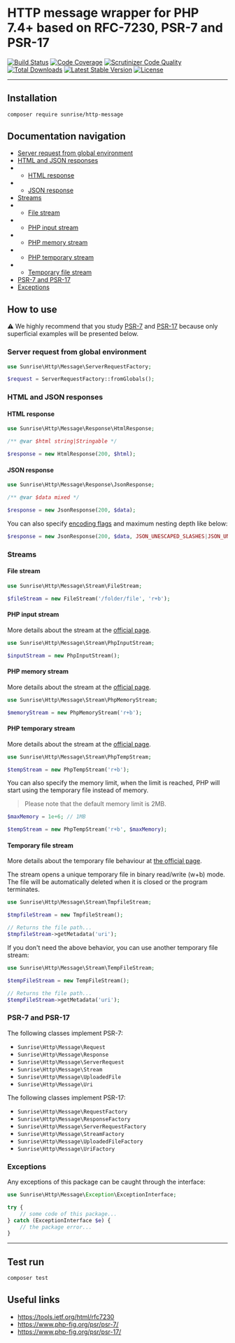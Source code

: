 # HTTP message wrapper for PHP 7.4+ based on RFC-7230, PSR-7 and PSR-17

[![Build Status](https://scrutinizer-ci.com/g/sunrise-php/http-message/badges/build.png?b=master)](https://scrutinizer-ci.com/g/sunrise-php/http-message/build-status/master)
[![Code Coverage](https://scrutinizer-ci.com/g/sunrise-php/http-message/badges/coverage.png?b=master)](https://scrutinizer-ci.com/g/sunrise-php/http-message/?branch=master)
[![Scrutinizer Code Quality](https://scrutinizer-ci.com/g/sunrise-php/http-message/badges/quality-score.png?b=master)](https://scrutinizer-ci.com/g/sunrise-php/http-message/?branch=master)
[![Total Downloads](https://poser.pugx.org/sunrise/http-message/downloads?format=flat)](https://packagist.org/packages/sunrise/http-message)
[![Latest Stable Version](https://poser.pugx.org/sunrise/http-message/v/stable?format=flat)](https://packagist.org/packages/sunrise/http-message)
[![License](https://poser.pugx.org/sunrise/http-message/license?format=flat)](https://packagist.org/packages/sunrise/http-message)

---

## Installation

```bash
composer require sunrise/http-message
```

## Documentation navigation

- [Server request from global environment](#server-request-from-global-environment)
- [HTML and JSON responses](#html-and-json-responses)
- - [HTML response](#html-response)
- - [JSON response](#json-response)
- [Streams](#streams)
- - [File stream](#file-stream)
- - [PHP input stream](#php-input-stream)
- - [PHP memory stream](#php-memory-stream)
- - [PHP temporary stream](#php-temporary-stream)
- - [Temporary file stream](#temporary-file-stream)
- [PSR-7 and PSR-17](#psr-7-and-psr-17)
- [Exceptions](#exceptions)

## How to use

⚠️ We highly recommend that you study [PSR-7](https://www.php-fig.org/psr/psr-7/) and [PSR-17](https://www.php-fig.org/psr/psr-17/) because only superficial examples will be presented below.

### Server request from global environment

```php
use Sunrise\Http\Message\ServerRequestFactory;

$request = ServerRequestFactory::fromGlobals();
```

### HTML and JSON responses

#### HTML response

```php
use Sunrise\Http\Message\Response\HtmlResponse;

/** @var $html string|Stringable */

$response = new HtmlResponse(200, $html);
```

#### JSON response

```php
use Sunrise\Http\Message\Response\JsonResponse;

/** @var $data mixed */

$response = new JsonResponse(200, $data);
```

You can also specify [encoding flags](https://www.php.net/manual/en/json.constants.php#constant.json-hex-tag) and maximum nesting depth like below:

```php
$response = new JsonResponse(200, $data, JSON_UNESCAPED_SLASHES|JSON_UNESCAPED_UNICODE, 512);
```

### Streams

#### File stream

```php
use Sunrise\Http\Message\Stream\FileStream;

$fileStream = new FileStream('/folder/file', 'r+b');
```

#### PHP input stream

More details about the stream at the [official page](https://www.php.net/manual/en/wrappers.php.php#wrappers.php.input).

```php
use Sunrise\Http\Message\Stream\PhpInputStream;

$inputStream = new PhpInputStream();
```

#### PHP memory stream

More details about the stream at the [official page](https://www.php.net/manual/en/wrappers.php.php#wrappers.php.memory).

```php
use Sunrise\Http\Message\Stream\PhpMemoryStream;

$memoryStream = new PhpMemoryStream('r+b');
```

#### PHP temporary stream

More details about the stream at the [official page](https://www.php.net/manual/en/wrappers.php.php#wrappers.php.memory).

```php
use Sunrise\Http\Message\Stream\PhpTempStream;

$tempStream = new PhpTempStream('r+b');
```

You can also specify the memory limit, when the limit is reached, PHP will start using the temporary file instead of memory.

> Please note that the default memory limit is 2MB.

```php
$maxMemory = 1e+6; // 1MB

$tempStream = new PhpTempStream('r+b', $maxMemory);
```

#### Temporary file stream

More details about the temporary file behaviour at [the official page](https://www.php.net/manual/en/function.tmpfile).

The stream opens a unique temporary file in binary read/write (w+b) mode. The file will be automatically deleted when it is closed or the program terminates.

```php
use Sunrise\Http\Message\Stream\TmpfileStream;

$tmpfileStream = new TmpfileStream();

// Returns the file path...
$tmpfileStream->getMetadata('uri');
```

If you don't need the above behavior, you can use another temporary file stream:

```php
use Sunrise\Http\Message\Stream\TempFileStream;

$tempFileStream = new TempFileStream();

// Returns the file path...
$tempFileStream->getMetadata('uri');
```

### PSR-7 and PSR-17

The following classes implement PSR-7:

- `Sunrise\Http\Message\Request`
- `Sunrise\Http\Message\Response`
- `Sunrise\Http\Message\ServerRequest`
- `Sunrise\Http\Message\Stream`
- `Sunrise\Http\Message\UploadedFile`
- `Sunrise\Http\Message\Uri`

The following classes implement PSR-17:

- `Sunrise\Http\Message\RequestFactory`
- `Sunrise\Http\Message\ResponseFactory`
- `Sunrise\Http\Message\ServerRequestFactory`
- `Sunrise\Http\Message\StreamFactory`
- `Sunrise\Http\Message\UploadedFileFactory`
- `Sunrise\Http\Message\UriFactory`

### Exceptions

Any exceptions of this package can be caught through the interface:

```php
use Sunrise\Http\Message\Exception\ExceptionInterface;

try {
    // some code of this package...
} catch (ExceptionInterface $e) {
    // the package error...
}
```

---

## Test run

```bash
composer test
```

## Useful links

- https://tools.ietf.org/html/rfc7230
- https://www.php-fig.org/psr/psr-7/
- https://www.php-fig.org/psr/psr-17/
